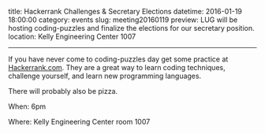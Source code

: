 title: Hackerrank Challenges & Secretary Elections
datetime: 2016-01-19 18:00:00
category: events
slug: meeting20160119
preview: LUG will be hosting coding-puzzles and finalize the elections for our secretary position.
location: Kelly Engineering Center 1007

---

If you have never come to coding-puzzles day get some practice at
[Hackerrank.com](http://hackerrank.com/). They are a great way to learn coding
techniques, challenge yourself, and learn new programming languages.

There will probably also be pizza.

When: 6pm

Where: Kelly Engineering Center room 1007
